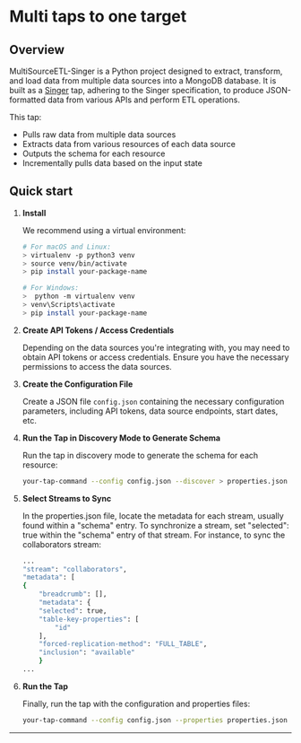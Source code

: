# Multi taps to one target

## Overview

MultiSourceETL-Singer is a Python project designed to extract, transform, and load data from multiple data sources into a MongoDB database. It is built as a [Singer](https://singer.io) tap, adhering to the Singer specification, to produce JSON-formatted data from various APIs and perform ETL operations.

This tap:
- Pulls raw data from multiple data sources
- Extracts data from various resources of each data source
- Outputs the schema for each resource
- Incrementally pulls data based on the input state

## Quick start

1. **Install**

   We recommend using a virtual environment:

    ```bash
    # For macOS and Linux:
    > virtualenv -p python3 venv
    > source venv/bin/activate
    > pip install your-package-name

    # For Windows:
    >  python -m virtualenv venv
    > venv\Scripts\activate
    > pip install your-package-name
    ```

2. **Create API Tokens / Access Credentials**

    Depending on the data sources you're integrating with, you may need to obtain API tokens or access credentials. Ensure you have the necessary permissions to access the data sources.

3. **Create the Configuration File**

    Create a JSON file `config.json` containing the necessary configuration parameters, including API tokens, data source endpoints, start dates, etc.

4. **Run the Tap in Discovery Mode to Generate Schema**

    Run the tap in discovery mode to generate the schema for each resource:

    ```bash
    your-tap-command --config config.json --discover > properties.json
    ```

5. **Select Streams to Sync**

    In the properties.json file, locate the metadata for each stream, usually found within a "schema" entry. To synchronize a stream, set "selected": true within the "schema" entry of that stream. For instance, to sync the collaborators stream:

    ```bash
    ...
    "stream": "collaborators",
    "metadata": [
    {
        "breadcrumb": [],
        "metadata": {
        "selected": true,
        "table-key-properties": [
            "id"
        ],
        "forced-replication-method": "FULL_TABLE",
        "inclusion": "available"
        }
    ...
    ```

6. **Run the Tap**

    Finally, run the tap with the configuration and properties files:

    ```bash
    your-tap-command --config config.json --properties properties.json
    ```

---
